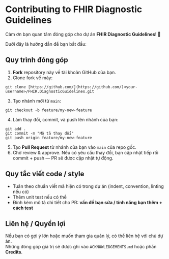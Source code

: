 # Contributing to FHIR Diagnostic Guidelines

Cảm ơn bạn quan tâm đóng góp cho dự án **FHIR Diagnostic Guidelines**! 🎉

Dưới đây là hướng dẫn để bạn bắt đầu:

## Quy trình đóng góp

1. **Fork** repository này về tài khoản GitHub của bạn.  
2. Clone fork về máy:
```Terminal
git clone [https://github.com/](https://github.com/)<your-username>/FHIR.DiagnosticGuidelines.git
```
3. Tạo nhánh mới từ `main`:
```Terminal
git checkout -b feature/my-new-feature
```
4. Làm thay đổi, commit, và push lên nhánh của bạn:
```Terminal
git add .
git commit -m "Mô tả thay đổi"
git push origin feature/my-new-feature
```
5. Tạo **Pull Request** từ nhánh của bạn vào `main` của repo gốc.  
6. Chờ review & approve. Nếu có yêu cầu thay đổi, bạn cập nhật tiếp rồi commit + push — PR sẽ được cập nhật tự động.

## Quy tắc viết code / style

- Tuân theo chuẩn viết mã hiện có trong dự án (indent, convention, linting nếu có)  
- Thêm unit test nếu có thể  
- Đính kèm mô tả chi tiết cho PR: **vấn đề bạn sửa / tính năng bạn thêm + cách test**

## Liên hệ / Quyền lợi

Nếu bạn có gợi ý lớn hoặc muốn tham gia quản lý, có thể liên hệ với chủ dự án.  
Những đóng góp giá trị sẽ được ghi vào `ACKNOWLEDGEMENTS.md` hoặc phần **Credits**.